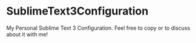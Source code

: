 # SublimeText3Configuration
My Personal Sublime Text 3 Configuration. Feel free to copy or to discuss about it with me!
